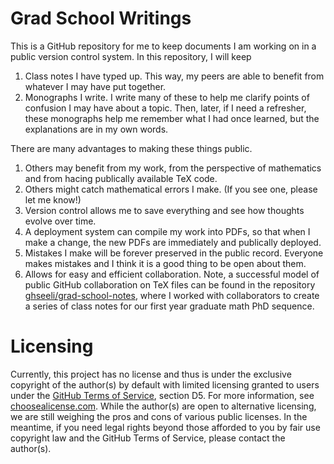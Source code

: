 # Grad School Writings

This is a GitHub repository for me to keep documents I am working on in a public version control system. In this repository, I will keep

1. Class notes I have typed up. This way, my peers are able to benefit from whatever I may have put together.
1. Monographs I write. I write many of these to help me clarify points of confusion I may have about a topic. Then, later, if I need a refresher, these monographs help me remember what I had once learned, but the explanations are in my own words.

There are many advantages to making these things public.

1. Others may benefit from my work, from the perspective of mathematics and from hacing publically available TeX code.
1. Others might catch mathematical errors I make. (If you see one, please let me know!)
1. Version control allows me to save everything and see how thoughts evolve over time.
1. A deployment system can compile my work into PDFs, so that when I make a change, the new PDFs are immediately and publically deployed.
1. Mistakes I make will be forever preserved in the public record. Everyone makes mistakes and I think it is a good thing to be open about them.
1. Allows for easy and efficient collaboration. Note, a successful model of public GitHub collaboration on TeX files can be found in the repository [ghseeli/grad-school-notes](https://ghseeli.github.io/grad-school-notes/), where I worked with collaborators to create a series of class notes for our first year graduate math PhD sequence.

# Licensing

Currently, this project has no license and thus is under the exclusive copyright of the author(s) by default with limited licensing granted to users under the [GitHub Terms of Service](https://help.github.com/articles/github-terms-of-service/#d-user-generated-content), section D5. For more information, see [choosealicense.com](https://choosealicense.com/no-license/). While the author(s) are open to alternative licensing, we are still weighing the pros and cons of various public licenses. In the meantime, if you need legal rights beyond those afforded to you by fair use copyright law and the GitHub Terms of Service, please contact the author(s).